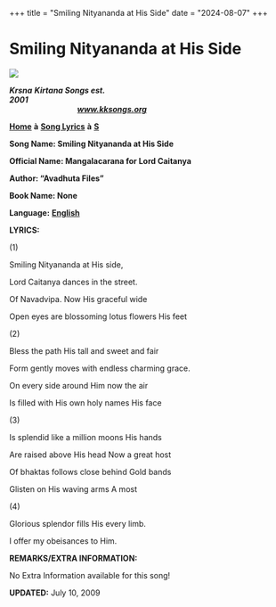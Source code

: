 +++
title = "Smiling Nityananda at His Side"
date = "2024-08-07"
+++

# Smiling Nityananda at His Side
**[![](http://kksongs.org/image_files/image002.jpg)](http://kksongs.org/)**

**_Krsna_** **_Kirtana Songs est. 2001_**                                                                                                                                                      **_www.kksongs.org_**

**[Home](http://kksongs.org/)** **à** **[Song Lyrics](http://kksongs.org/lyrics.html)** **à** **[S](http://kksongs.org/songs/song_s.html)**

**Song Name: Smiling Nityananda at His Side**

**Official Name: Mangalacarana for Lord Caitanya**

**Author: “Avadhuta Files”**

**Book Name: None**

**Language:** [**English**](http://kksongs.org/language/list/english.html)

**LYRICS:**

(1)

Smiling Nityananda at His side,

Lord Caitanya dances in the street.

Of Navadvipa. Now His graceful wide

Open eyes are blossoming lotus flowers His feet

(2)

Bless the path His tall and sweet and fair

Form gently moves with endless charming grace.

On every side around Him now the air

Is filled with His own holy names His face

(3)

Is splendid like a million moons His hands

Are raised above His head Now a great host

Of bhaktas follows close behind Gold bands

Glisten on His waving arms A most

(4)

Glorious splendor fills His every limb.

I offer my obeisances to Him.

**REMARKS/EXTRA INFORMATION:**

No Extra Information available for this song!

**UPDATED:** July 10, 2009